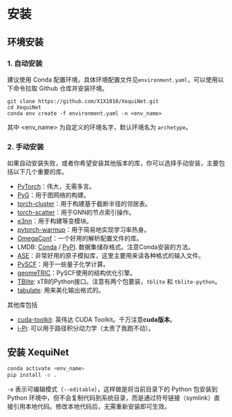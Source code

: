 # 安装
## 环境安装
### 1. 自动安装
建议使用 Conda 配置环境，具体环境配置文件见`environment.yaml`，可以使用以下命令拉取 Github 仓库并安装环境。
```shell
git clone https://github.com/X1X1010/XequiNet.git
cd XequiNet
conda env create -f environment.yaml -n <env_name>
```
其中 <env_name> 为自定义的环境名字，默认环境名为 `archetype`。

### 2. 手动安装
如果自动安装失败，或者你希望安装其他版本的库，你可以选择手动安装，主要包括以下几个重要的库。

- [PyTorch](https://pytorch.org/)：伟大，无需多言。
- [PyG](https://pytorch-geometric.readthedocs.io/en/latest/index.html)：用于图网络的构建。
- [torch-cluster](https://pypi.org/project/torch-cluster/)：用于构建基于截断半径的邻居表。
- [torch-scatter](https://pypi.org/project/torch-scatter/)：用于GNN的节点索引操作。
- [e3nn](https://e3nn.org/)：用于构建等变模块。
- [pytorch-warmup](https://tony-y.github.io/pytorch_warmup/master/index.html)：用于简易地实现学习率热身。
- [OmegaConf](https://omegaconf.readthedocs.io/en/2.3_branch/)：一个好用的解析配置文件的库。
- LMDB: [Conda](https://anaconda.org/conda-forge/python-lmdb) / [PyPI](https://pypi.org/project/lmdb/). 数据集储存格式。注意Conda安装的方法。
- [ASE](https://wiki.fysik.dtu.dk/ase/#)：非常好用的原子模拟库，这里主要用来读各种格式的输入文件。
- [PySCF](https://pyscf.org/index.html)：用于一些量子化学计算。
- [geomeTRIC](https://geometric.readthedocs.io/en/latest/)：PySCF使用的结构优化引擎。
- [TBlite](https://tblite.readthedocs.io/en/latest/): xTB的Python接口。注意有两个包要装，`tblite` 和 `tblite-python`。
- [tabulate](https://pypi.org/project/tabulate/): 用来美化输出格式的。

其他库包括

- [cuda-toolkit](https://anaconda.org/nvidia/cuda-toolkit): 英伟达 CUDA Toolkit。千万注意**cuda版本**。
- [i-Pi](https://ipi-code.org/): 可以用于路径积分动力学（太贵了我跑不动）。

## 安装 XequiNet
```bash
conda activate <env_name>
pip install -e .
```
`-e` 表示可编辑模式（`--editable`），这样做是将当前目录下的 Python 包安装到 Python 环境中，但不会复制代码到系统目录，而是通过符号链接（symlink）直接引用本地代码。修改本地代码后，无需重新安装即可生效。